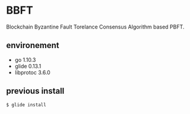 # BBFT
Blockchain Byzantine Fault Torelance Consensus Algorithm based PBFT.

## environement
- go 1.10.3
- glide 0.13.1
- libprotoc 3.6.0

## previous install
```
$ glide install
```